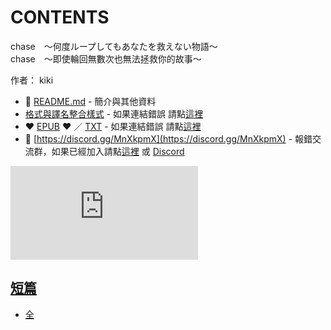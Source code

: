 # CONTENTS

chase　～何度ループしてもあなたを救えない物語～  
chase　～即使輪回無數次也無法拯救你的故事～  

作者： kiki  



- :closed_book: [README.md](README.md) - 簡介與其他資料
- [格式與譯名整合樣式](https://github.com/bluelovers/node-novel/blob/master/lib/locales/chase%E3%80%80%EF%BD%9E%E4%BD%95%E5%BA%A6%E3%83%AB%E3%83%BC%E3%83%97%E3%81%97%E3%81%A6%E3%82%82%E3%81%82%E3%81%AA%E3%81%9F%E3%82%92%E6%95%91%E3%81%88%E3%81%AA%E3%81%84%E7%89%A9%E8%AA%9E%EF%BD%9E.ts) - 如果連結錯誤 請點[這裡](https://github.com/bluelovers/node-novel/blob/master/lib/locales/)
-  :heart: [EPUB](https://gitlab.com/demonovel/epub-txt/blob/master/girl/chase%E3%80%80%EF%BD%9E%E5%8D%B3%E4%BD%BF%E8%BC%AA%E5%9B%9E%E7%84%A1%E6%95%B8%E6%AC%A1%E4%B9%9F%E7%84%A1%E6%B3%95%E6%8B%AF%E6%95%91%E4%BD%A0%E7%9A%84%E6%95%85%E4%BA%8B%EF%BD%9E.epub) :heart:  ／ [TXT](https://gitlab.com/demonovel/epub-txt/blob/master/girl/out/chase%E3%80%80%EF%BD%9E%E5%8D%B3%E4%BD%BF%E8%BC%AA%E5%9B%9E%E7%84%A1%E6%95%B8%E6%AC%A1%E4%B9%9F%E7%84%A1%E6%B3%95%E6%8B%AF%E6%95%91%E4%BD%A0.out.txt) - 如果連結錯誤 請點[這裡](https://gitlab.com/demonovel/epub-txt/blob/master/girl/)
- :mega: [https://discord.gg/MnXkpmX](https://discord.gg/MnXkpmX) - 報錯交流群，如果已經加入請點[這裡](https://discordapp.com/channels/467794087769014273/467794088285175809) 或 [Discord](https://discordapp.com/channels/@me)


![導航目錄](https://chart.apis.google.com/chart?cht=qr&chs=150x150&chl=https://gitlab.com/novel-group/txt-source/blob/master/girl/chase　～何度ループしてもあなたを救えない物語～/導航目錄.md "導航目錄")




## [短篇](%E7%9F%AD%E7%AF%87)

- [全](%E7%9F%AD%E7%AF%87/%E5%85%A8.txt)

